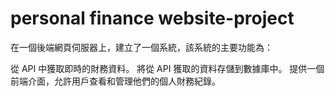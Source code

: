 # personal finance website-project
在一個後端網頁伺服器上，建立了一個系統，該系統的主要功能為：

從 API 中獲取即時的財務資料。
將從 API 獲取的資料存儲到數據庫中。
提供一個前端介面，允許用戶查看和管理他們的個人財務紀錄。
